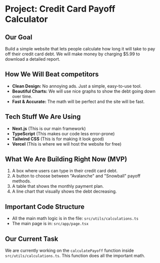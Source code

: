 # Project: Credit Card Payoff Calculator

## Our Goal
Build a simple website that lets people calculate how long it will take to pay off their credit card debt. We will make money by charging $5.99 to download a detailed report.

## How We Will Beat competitors
-   **Clean Design:** No annoying ads. Just a simple, easy-to-use tool.
-   **Beautiful Charts:** We will use nice graphs to show the debt going down over time.
-   **Fast & Accurate:** The math will be perfect and the site will be fast.

## Tech Stuff We Are Using
-   **Next.js** (This is our main framework)
-   **TypeScript** (This makes our code less error-prone)
-   **Tailwind CSS** (This is for making it look good)
-   **Vercel** (This is where we will host the website for free)

## What We Are Building Right Now (MVP)
1.  A box where users can type in their credit card debt.
2.  A button to choose between "Avalanche" and "Snowball" payoff methods.
3.  A table that shows the monthly payment plan.
4.  A line chart that visually shows the debt decreasing.

## Important Code Structure
-   All the main math logic is in the file: `src/utils/calculations.ts`
-   The main page is in: `src/app/page.tsx`

## Our Current Task
We are currently working on the `calculatePayoff` function inside `src/utils/calculations.ts`. This function does all the important math.